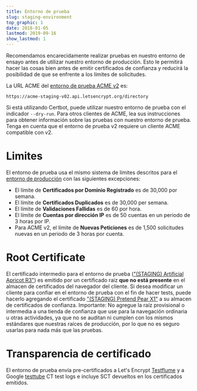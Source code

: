 ```yaml
---
title: Entorno de prueba
slug: staging-environment
top_graphic: 1
date: 2018-01-05
lastmod: 2019-09-16
show_lastmod: 1
---
```



Recomendamos encarecidamente realizar pruebas en nuestro entorno de ensayo antes de utilizar nuestro entorno de producción. Esto le permitirá hacer las cosas bien antes de emitir certificados de confianza y reducirá la posibilidad de que se enfrente a los límites de solicitudes.

La URL ACME del [entorno de prueba ACME v2](https://community.letsencrypt.org/t/staging-endpoint-for-acme-v2/49605) es:

`https://acme-staging-v02.api.letsencrypt.org/directory`

Si está utilizando Certbot, puede utilizar nuestro entorno de prueba con el indicador `--dry-run`. Para otros clientes de ACME, lea sus instrucciones para obtener información sobre las pruebas con nuestro entorno de prueba. Tenga en cuenta que el entorno de prueba v2 requiere un cliente ACME compatible con v2.

# Limites

El entorno de prueba usa el mismo sistema de límites descritos para el [entorno de producción](https://letsencrypt.org/es/docs/rate-limits/) con las siguientes excepciones:

* El límite de **Certificados por Dominio Registrado** es de 30,000 por semana.
* El límite de **Certificados Duplicados** es de 30,000 per semana.
* El límite de **Validaciones Fallidas** es de 60 por hora.
* El límite de **Cuentas por dirección IP** es de 50 cuentas en un periodo de 3 horas por IP.
* Para ACME v2, el límite de **Nuevas Peticiones** es de 1,500 solicitudes nuevas en un periodo de 3 horas por cuenta.

# Root Certificate

El certificado intermedio para el entorno de prueba (["(STAGING) Artificial Apricot R3"](https://letsencrypt.org/certs/staging/letsencrypt-stg-int-r3.pem)) es emitido por un certificado raíz **que no está presente** en el almacen de certificados del navegador del cliente. Si desea modificar un cliente para confiar en el entorno de prueba con el fin de hacer tests, puede hacerlo agregando el certificado ["(STAGING) Pretend Pear X1"](https://letsencrypt.org/certs/staging/letsencrypt-stg-root-x1.pem) a su almacen de certificados de confianza. Importante: No agregue la raíz provisional o intermedia a una tienda de confianza que use para la navegación ordinaria u otras actividades, ya que no se auditan ni cumplen con los mismos estándares que nuestras raíces de producción, por lo que no es seguro usarlas para nada más que las pruebas.

# Transparencia de certificado

El entorno de prueba envía pre-certificados a Let's Encrypt [Testflume](/docs/ct-logs) y a Google [testtube](http://www.certificate-transparency.org/known-logs#TOC-Test-Logs) CT test logs e incluye SCT devueltos en los certificados emitidos.
